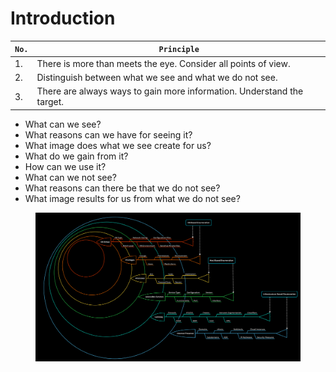 # Introduction

| **`No.`** | **`Principle`**                                                        |
| --------- | ---------------------------------------------------------------------- |
| 1.        | There is more than meets the eye. Consider all points of view.         |
| 2.        | Distinguish between what we see and what we do not see.                |
| 3.        | There are always ways to gain more information. Understand the target. |

* What can we see?
* What reasons can we have for seeing it?
* What image does what we see create for us?
* What do we gain from it?
* How can we use it?
* What can we not see?
* What reasons can there be that we do not see?
* What image results for us from what we do not see?

<figure><img src="../../../../../.gitbook/assets/image (34).png" alt=""><figcaption></figcaption></figure>
